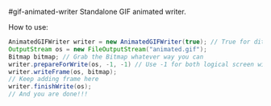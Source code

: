 #gif-animated-writer
Standalone GIF animated writer.

How to use:

```java
AnimatedGIFWriter writer = new AnimatedGIFWriter(true); // True for dither. Will need more memory and CPU
OutputStream os = new FileOutputStream("animated.gif");
Bitmap bitmap; // Grab the Bitmap whatever way you can
writer.prepareForWrite(os, -1, -1) // Use -1 for both logical screen width and height to use the first frame dimension
writer.writeFrame(os, bitmap);
// Keep adding frame here
writer.finishWrite(os);
// And you are done!!!
```
